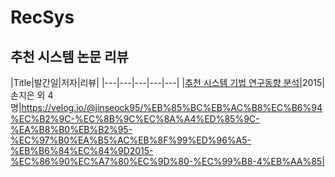 # RecSys

## 추천 시스템 논문 리뷰

|Title|발간일|저자|리뷰|
|---|---|---|---|---|
|[추천 시스템 기법 연구동향 분석](https://www.ndsl.kr/ndsl/commons/util/ndslOriginalView.do?dbt=JAKO&cn=JAKO201512053817215&oCn=JAKO201512053817215&pageCode=PG04&journal=NJOU00290657)|2015|손지은 외 4명|https://velog.io/@jinseock95/%EB%85%BC%EB%AC%B8%EC%B6%94%EC%B2%9C-%EC%8B%9C%EC%8A%A4%ED%85%9C-%EA%B8%B0%EB%B2%95-%EC%97%B0%EA%B5%AC%EB%8F%99%ED%96%A5-%EB%B6%84%EC%84%9D2015-%EC%86%90%EC%A7%80%EC%9D%80-%EC%99%B8-4%EB%AA%85|
